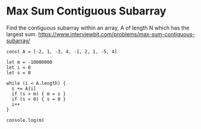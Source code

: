 # Max Sum Contiguous Subarray
Find the contiguous subarray within an array, A of length N which has the largest sum.
https://www.interviewbit.com/problems/max-sum-contiguous-subarray/

```
const A = [-2, 1, -3, 4, -1, 2, 1, -5, 4]

let m = -10000000
let i = 0
let s = 0

while (i < A.length) {
  s += A[i]
  if (s > m) { m = s }
  if (s < 0) { s = 0 }
  i++
}

console.log(m)
```

